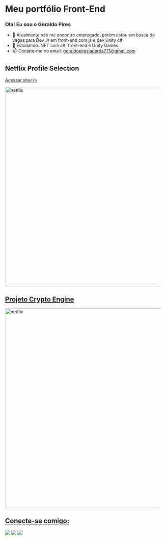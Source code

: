 # Meu portfólio Front-End

### Olá! Eu sou o Geraldo Pires

- 🔭 Atualmente não me encontro empregado, porém estou em busca de vagas para Dev Jr em front-end com js e dev Unity c#
- 🌱 Estudando .NET com c#, front-end e Unity Games
- 📫 Contate-me no email: geraldopireslacerda771@gmail.com

## Netflix Profile Selection

<a href="https://geraldoneto771.github.io/meu-portfolio-frontend/netflix-profiles-selection/index.html">Acessar site</>

<img width="650cm" align="center" alt="netflix" src="https://github.com/geraldoneto771/meu-porftolio-front-end/blob/main/imgs/netflix-profile-selection.png">

## Projeto Crypto Engine

<a href="https://geraldoneto771.github.io/meu-portfolio-frontend/crypto-engine/index.html">

<img width="650cm" align="center" alt="netflix" src="https://github.com/geraldoneto771/meu-porftolio-front-end/blob/main/imgs/projeto-crypto-engine.png">

## Conecte-se comigo:

<div>
  <a href="https://instagram.com/geraldoneto.tads" target="_blank"><img src="https://img.shields.io/badge/-Instagram-%23E4405F?style=for-the-badge&logo=instagram&logoColor=white" target="_blank"></a>
  <a href = "geraldopireslacerda771@gmail.com"><img src="https://img.shields.io/badge/-Gmail-%23333?style=for-the-badge&logo=gmail&logoColor=white" target="_blank"></a>
  <a href="https://www.linkedin.com/in/geraldo-pires-b0b8551ba/" target="_blank"><img src="https://img.shields.io/badge/-LinkedIn-%230077B5?style=for-the-badge&logo=linkedin&logoColor=white" target="_blank"></a>   
</div> 

